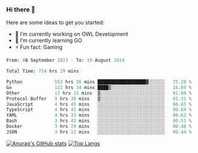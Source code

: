 ### Hi there 👋

Here are some ideas to get you started:

- 🔭 I’m currently working on OWL Development
- 🌱 I’m currently learning GO
-  ⚡ Fun fact: Gaming
  
  <!--
- 👯 I’m looking to collaborate on ...
- 🤔 I’m looking for help with ...
- 💬 Ask me about ...
- 📫 How to reach me: ...
- 😄 Pronouns: ...
-->

<!--START_SECTION:waka-->

```python
From: 06 September 2023 - To: 19 August 2024

Total Time: 734 hrs 29 mins

Python            552 hrs 56 mins ██████████████████▓░░░░░░   75.28 %
Go                122 hrs 34 mins ████▒░░░░░░░░░░░░░░░░░░░░   16.69 %
Other             13 hrs 15 mins  ▒░░░░░░░░░░░░░░░░░░░░░░░░   01.80 %
Protocol Buffer   9 hrs 38 mins   ▒░░░░░░░░░░░░░░░░░░░░░░░░   01.31 %
JavaScript        4 hrs 45 mins   ░░░░░░░░░░░░░░░░░░░░░░░░░   00.65 %
TypeScript        4 hrs 41 mins   ░░░░░░░░░░░░░░░░░░░░░░░░░   00.64 %
YAML              4 hrs 33 mins   ░░░░░░░░░░░░░░░░░░░░░░░░░   00.62 %
Bash              3 hrs 43 mins   ░░░░░░░░░░░░░░░░░░░░░░░░░   00.51 %
Docker            3 hrs 29 mins   ░░░░░░░░░░░░░░░░░░░░░░░░░   00.48 %
JSON              3 hrs 12 mins   ░░░░░░░░░░░░░░░░░░░░░░░░░   00.44 %
```

<!--END_SECTION:waka-->

[![Anurag's GitHub stats](https://github-readme-stats.vercel.app/api?username=aebalz&show_icons=true&theme=codeSTACKr)](https://github.com/anuraghazra/github-readme-stats)
[![Top Langs](https://github-readme-stats.vercel.app/api/top-langs/?username=aebalz&layout=compact&size_weight=0&count_weight=1&card_width=350&theme=codeSTACKr)](https://github.com/anuraghazra/github-readme-stats)
<!-- [![Readme Card](https://github-readme-stats.vercel.app/api/pin/?username=aebalz&repo=go-gin-gone&show_owner=true)](https://github.com/anuraghazra/github-readme-stats)-->
